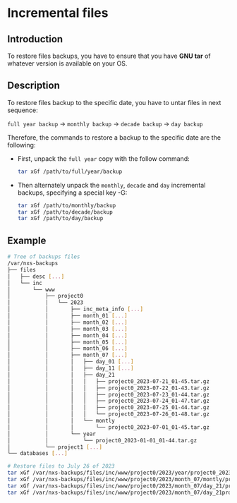 # Incremental files

## Introduction

To restore files backups, you have to ensure that you have **GNU tar** of whatever version is available on your OS.

## Description

To restore files backup to the specific date, you have to untar files in next sequence:

`full year backup` -> `monthly backup` -> `decade backup` -> `day backup`

Therefore, the commands to restore a backup to the specific date are the following:

- First, unpack the `full year` copy with the follow command:

    ```bash
    tar xGf /path/to/full/year/backup
    ```

- Then alternately unpack the `monthly`, `decade` and `day` incremental backups, specifying a special key -G:

    ```bash
    tar xGf /path/to/monthly/backup
    tar xGf /path/to/decade/backup
    tar xGf /path/to/day/backup
    ```

## Example

```sh
# Tree of backups files
/var/nxs-backups
├── files
│   ├── desc [...]
│   └── inc
│       └── www
│           ├── project0
│           │   └── 2023
│           │       ├── inc_meta_info [...]
│           │       ├── month_01 [...]
│           │       ├── month_02 [...]
│           │       ├── month_03 [...]
│           │       ├── month_04 [...]
│           │       ├── month_05 [...]
│           │       ├── month_06 [...]
│           │       ├── month_07 [...]
│           │       │   ├── day_01 [...]
│           │       │   ├── day_11 [...]
│           │       │   ├── day_21
│           │       │   │   ├── project0_2023-07-21_01-45.tar.gz
│           │       │   │   ├── project0_2023-07-22_01-43.tar.gz
│           │       │   │   ├── project0_2023-07-23_01-44.tar.gz
│           │       │   │   ├── project0_2023-07-24_01-47.tar.gz
│           │       │   │   ├── project0_2023-07-25_01-44.tar.gz
│           │       │   │   └── project0_2023-07-26_01-48.tar.gz
│           │       │   └── montly
│           │       │       └── project0_2023-07-01_01-45.tar.gz
│           │       └── year
│           │           └── project0_2023-01-01_01-44.tar.gz
│           └── project1 [...]
└── databases [...]

```

```sh
# Restore files to July 26 of 2023
tar xGf /var/nxs-backups/files/inc/www/project0/2023/year/project0_2023-01-01_01-44.tar.gz
tar xGf /var/nxs-backups/files/inc/www/project0/2023/month_07/montly/project0_2023-07-01_01-45.tar.gz
tar xGf /var/nxs-backups/files/inc/www/project0/2023/month_07/day_21/project0_2023-07-21_01-45.tar.gz
tar xGf /var/nxs-backups/files/inc/www/project0/2023/month_07/day_21project0_2023-07-26_01-48.tar.gz
```